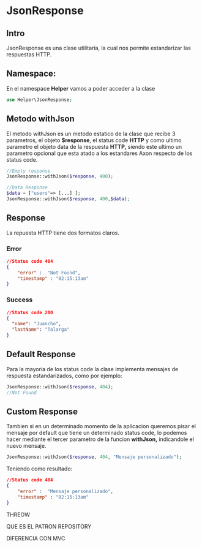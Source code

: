# JsonResponse

## Intro

JsonResponse es una clase utilitaria, la cual nos permite estandarizar las respuestas HTTP.

## Namespace:

En el namespace **Helper**  vamos a poder acceder a la clase 

```php
use Helper\JsonResponse;
```

## Metodo withJson

El metodo withJson es un metodo estatico de la clase que recibe 3 parametros, el objeto **$response**, el status code **HTTP** y como ultimo parametro el objeto data de la respuesta **HTTP,** siendo este ultimo un parametro opcional que esta atado a los estandares Axon respecto de los status code.

```php
//Empty response
JsonResponse::withJson($response, 400);

//Data Response
$data = ["users"=> [...] ];
JsonResponse::withJson($response, 400,$data);
```

## Response

La repuesta HTTP tiene dos formatos claros.

### Error

```json
//Status code 404
{
	"error" :  "Not Found",
	"timestamp" : "02:15:13am"
}
```

### Success

```json
//Status code 200
{
  "name": "Juancho",
  "lastName": "Talarga"
}
```

## Default Response

Para la mayoria de los status code la clase implementa mensajes de respuesta estandarizados, como por ejemplo:

```php
JsonResponse::withJson($response, 404);
//Not Found
```

## Custom Response

Tambien si en un determinado momento de la aplicacion queremos pisar el mensaje por default que tiene un determinado status code, lo podemos hacer mediante el tercer parametro de la funcion **withJson,** indicandole el nuevo mensaje.

```php
JsonResponse::withJson($response, 404, "Mensaje personalizado");
```

Teniendo como resultado:

```json
//Status code 404
{
	"error" :  "Mensaje personalizado",
	"timestamp" : "02:15:13am"
}
```

THREOW

QUE ES EL PATRON REPOSITORY

DIFERENCIA CON MVC

#